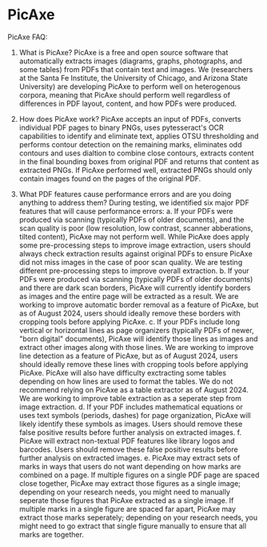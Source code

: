 # PicAxe

PicAxe FAQ: 

1. What is PicAxe?
     PicAxe is a free and open source software that automatically extracts images (diagrams, graphs, photographs, and some tables) from PDFs that contain text and images. We (researchers at the Santa Fe Institute, the University of Chicago, and Arizona State University) are developing PicAxe to perform well on heterogenous corpora, meaning that PicAxe should perform well regardless of differences in PDF layout, content, and how PDFs were produced.
   
2. How does PicAxe work?
     PicAxe accepts an input of PDFs, converts individual PDF pages to binary PNGs, uses pytesseract's OCR capabilities to identify and eliminate text, applies OTSU thresholding and performs contour detection on the remaining marks, eliminates odd contours and uses dialtion to combine close contours, extracts content in the final bounding boxes from original PDF and returns that content as extracted PNGs. If PicAxe performed well, extracted PNGs should only contain images found on the pages of the original PDF.
   
3. What PDF features cause performance errors and are you doing anything to address them?
   During testing, we identified six major PDF features that will cause performance errors:
    a. If your PDFs were produced via scanning (typically PDFs of older documents), and the scan quality is poor (low resolution, low contrast, scanner abberations, tilted content), PicAxe may not perform well. While PicAxe does apply some pre-processing steps to improve image extraction, users should always check extraction results against original PDFs to ensure PicAxe did not miss images in the case of poor scan quality. We are testing different pre-processing steps to improve overall extraction.
    b. If your PDFs were produced via scanning (typically PDFs of older documents) and there are dark scan borders, PicAxe will currently identify borders as images and the entire page will be extracted as a result. We are working to improve automatic border removal as a feature of PicAxe, but as of August 2024, users should ideally remove these borders with cropping tools before applying PicAxe. 
    c. If your PDFs include long vertical or horizontal lines as page organizers (typically PDFs of newer, "born digital" documents), PicAxe will identify those lines as images and extract other images along with those lines. We are working to improve line detection as a feature of PicAxe, but as of August 2024, users should ideally remove these lines with cropping tools before applying PicAxe. PicAxe will also have difficulty exctracting some tables depending on how lines are used to format the tables. We do not recommend relying on PicAxe as a table extractor as of August 2024. We are working to improve table extraction as a seperate step from image extraction.
    d. If your PDF includes mathematical equations or uses text symbols (periods, dashes) for page organization, PicAxe will likely identify these symbols as images. Users should remove these false positive results before further analysis on extracted images.
    f. PicAxe will extract non-textual PDF features like library logos and barcodes. Users should remove these false positive results before further analysis on extracted images.
       e. PicAxe may extract sets of marks in ways that users do not want depending on how marks are combined on a page. If multiple figures on a single PDF page are spaced close together, PicAxe may extract those figures as a single image; depending on your research needs, you might need to manually seperate those figures that PicAxe extracted as a single image. If multiple marks in a single figure are spaced far apart, PicAxe may extract those marks seperately; depending on your research needs, you might need to go extract that single figure manually to ensure that all marks are together.
